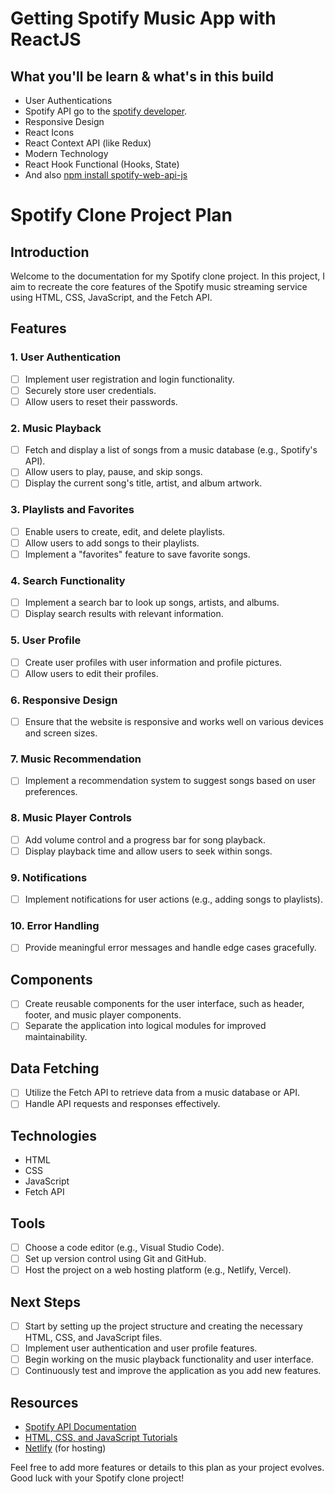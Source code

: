 # Getting Spotify Music App with ReactJS

## What you'll be learn & what's in this build

- User Authentications
- Spotify API go to the [spotify developer](https://developer.spotify.com/).
- Responsive Design
- React Icons
- React Context API (like Redux)
- Modern Technology
- React Hook Functional (Hooks, State)
- And also [npm install spotify-web-api-js]()

# Spotify Clone Project Plan

## Introduction

Welcome to the documentation for my Spotify clone project. In this project, I aim to recreate the core features of the Spotify music streaming service using HTML, CSS, JavaScript, and the Fetch API.

## Features

### 1. User Authentication

- [ ] Implement user registration and login functionality.
- [ ] Securely store user credentials.
- [ ] Allow users to reset their passwords.

### 2. Music Playback

- [ ] Fetch and display a list of songs from a music database (e.g., Spotify's API).
- [ ] Allow users to play, pause, and skip songs.
- [ ] Display the current song's title, artist, and album artwork.

### 3. Playlists and Favorites

- [ ] Enable users to create, edit, and delete playlists.
- [ ] Allow users to add songs to their playlists.
- [ ] Implement a "favorites" feature to save favorite songs.

### 4. Search Functionality

- [ ] Implement a search bar to look up songs, artists, and albums.
- [ ] Display search results with relevant information.

### 5. User Profile

- [ ] Create user profiles with user information and profile pictures.
- [ ] Allow users to edit their profiles.

### 6. Responsive Design

- [ ] Ensure that the website is responsive and works well on various devices and screen sizes.

### 7. Music Recommendation

- [ ] Implement a recommendation system to suggest songs based on user preferences.

### 8. Music Player Controls

- [ ] Add volume control and a progress bar for song playback.
- [ ] Display playback time and allow users to seek within songs.

### 9. Notifications

- [ ] Implement notifications for user actions (e.g., adding songs to playlists).

### 10. Error Handling

- [ ] Provide meaningful error messages and handle edge cases gracefully.

## Components

- [ ] Create reusable components for the user interface, such as header, footer, and music player components.
- [ ] Separate the application into logical modules for improved maintainability.

## Data Fetching

- [ ] Utilize the Fetch API to retrieve data from a music database or API.
- [ ] Handle API requests and responses effectively.

## Technologies

- HTML
- CSS
- JavaScript
- Fetch API

## Tools

- [ ] Choose a code editor (e.g., Visual Studio Code).
- [ ] Set up version control using Git and GitHub.
- [ ] Host the project on a web hosting platform (e.g., Netlify, Vercel).

## Next Steps

- [ ] Start by setting up the project structure and creating the necessary HTML, CSS, and JavaScript files.
- [ ] Implement user authentication and user profile features.
- [ ] Begin working on the music playback functionality and user interface.
- [ ] Continuously test and improve the application as you add new features.

## Resources

- [Spotify API Documentation](https://developer.spotify.com/documentation/web-api/)
- [HTML, CSS, and JavaScript Tutorials](https://developer.mozilla.org/)
- [Netlify](https://www.netlify.com/) (for hosting)

Feel free to add more features or details to this plan as your project evolves. Good luck with your Spotify clone project!
